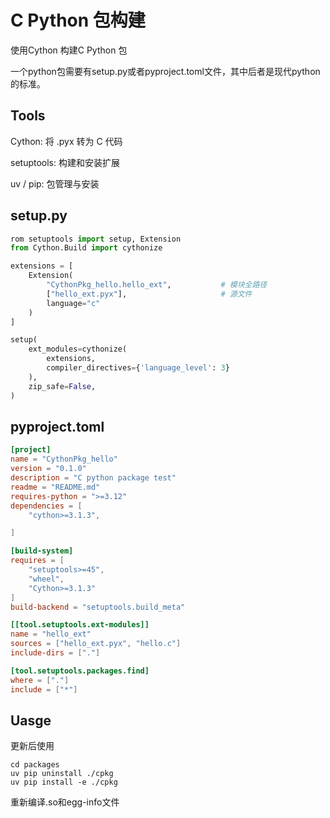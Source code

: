 # C Python 包构建

使用Cython 构建C Python 包

一个python包需要有setup.py或者pyproject.toml文件，其中后者是现代python的标准。

## Tools

Cython: 将 .pyx 转为 C 代码

setuptools: 构建和安装扩展

uv / pip: 包管理与安装

## setup.py

```python
rom setuptools import setup, Extension
from Cython.Build import cythonize

extensions = [
    Extension(
        "CythonPkg_hello.hello_ext",           # 模块全路径
        ["hello_ext.pyx"],                     # 源文件
        language="c"
    )
]

setup(
    ext_modules=cythonize(
        extensions,
        compiler_directives={'language_level': 3}  
    ),
    zip_safe=False,
)
```

## pyproject.toml
```toml
[project]
name = "CythonPkg_hello"
version = "0.1.0"
description = "C python package test"
readme = "README.md"
requires-python = ">=3.12"
dependencies = [
    "cython>=3.1.3",

]

[build-system]
requires = [
    "setuptools>=45",
    "wheel",
    "Cython>=3.1.3"
]
build-backend = "setuptools.build_meta"

[[tool.setuptools.ext-modules]]
name = "hello_ext"
sources = ["hello_ext.pyx", "hello.c"]
include-dirs = ["."]

[tool.setuptools.packages.find]
where = ["."]
include = ["*"]
```

## Uasge

更新后使用

    cd packages
    uv pip uninstall ./cpkg
    uv pip install -e ./cpkg

重新编译.so和egg-info文件
